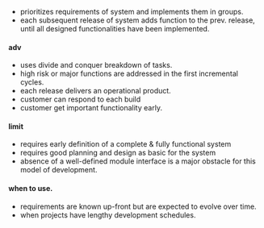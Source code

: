 - prioritizes requirements of system and implements them in groups. 
- each subsequent release of system adds function to the prev. release, until all designed functionalities have been implemented. 
#### adv
- uses divide and conquer breakdown of tasks. 
- high risk or major functions are addressed in the first incremental cycles. 
- each release delivers an operational product. 
- customer can respond to each build 
- customer get important functionality early. 

#### limit
- requires early definition of a complete & fully functional system 
- requires good planning and design as basic for the system 
- absence of a well-defined module interface is a major obstacle for this model of development. 

#### when to use. 
- requirements are known up-front but are expected to evolve over time. 
- when projects have lengthy development schedules. 

